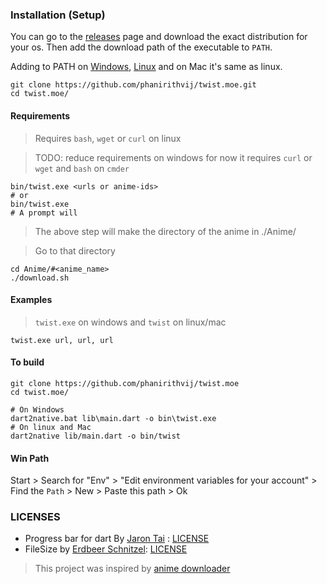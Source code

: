 ### Installation (Setup)

You can go to the [releases](https://github.com/phanirithvij/twist.moe/releases) page and download the exact distribution for your os.
Then add the download path of the executable to `PATH`.

Adding to PATH on [Windows](#win-path), [Linux](https://unix.stackexchange.com/a/26059/312058) and on Mac it's same as linux.

```shell
git clone https://github.com/phanirithvij/twist.moe.git
cd twist.moe/
```

#### Requirements

> Requires `bash`, `wget` or `curl` on linux

> TODO: reduce requirements on windows
> for now it requires `curl` or `wget` and `bash` on `cmder`

```shell
bin/twist.exe <urls or anime-ids>
# or
bin/twist.exe
# A prompt will
```

> The above step will make the directory of the anime in ./Anime/

> Go to that directory

```shell
cd Anime/#<anime_name>
./download.sh
```

#### Examples

> `twist.exe` on windows and `twist` on linux/mac

<!-- TODO -->

```shell
twist.exe url, url, url
```

#### To build

```
git clone https://github.com/phanirithvij/twist.moe
cd twist.moe/
```

```shell
# On Windows
dart2native.bat lib\main.dart -o bin\twist.exe
# On linux and Mac
dart2native lib/main.dart -o bin/twist
```

#### Win Path

Start > Search for "Env" > "Edit environment variables for your account" > Find the `Path` > New > Paste this path > Ok

### LICENSES

- Progress bar for dart By [Jaron Tai](https://github.com/jarontai/progress_bar) : [LICENSE](https://github.com/jarontai/progress_bar/blob/master/LICENSE)
- FileSize by [Erdbeer Schnitzel](https://github.com/erdbeerschnitzel/filesize.dart): [LICENSE](erdbeerschnitzel)

> This project was inspired by [anime downloader](https://github.com/vn-ki/anime-downloader)
